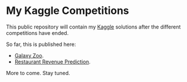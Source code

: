 # My Kaggle Competitions

This public repository will contain my [Kaggle](https://www.kaggle.com/users/101878/jos-mar-a-mateos) solutions after the different competitions have ended.

So far, this is published here:

* [Galaxy Zoo](https://github.com/rinze/kaggle-public/tree/master/galaxy-zoo).
* [Restaurant Revenue Prediction](https://github.com/rinze/kaggle-public/tree/master/restaurant-revenue-prediction).

More to come. Stay tuned.
